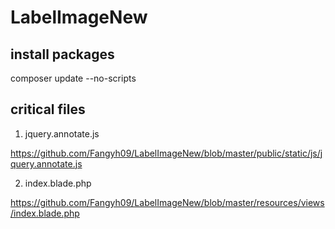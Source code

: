 # LabelImageNew
## install packages
composer update --no-scripts
## critical files
1. jquery.annotate.js

https://github.com/Fangyh09/LabelImageNew/blob/master/public/static/js/jquery.annotate.js

2. index.blade.php

https://github.com/Fangyh09/LabelImageNew/blob/master/resources/views/index.blade.php
